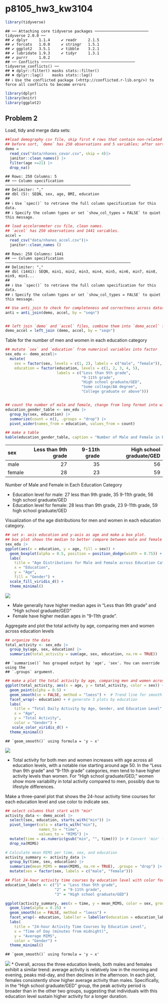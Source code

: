 p8105_hw3_kw3104
================

``` r
library(tidyverse)
```

    ## ── Attaching core tidyverse packages ──────────────────────── tidyverse 2.0.0 ──
    ## ✔ dplyr     1.1.4     ✔ readr     2.1.5
    ## ✔ forcats   1.0.0     ✔ stringr   1.5.1
    ## ✔ ggplot2   3.5.1     ✔ tibble    3.2.1
    ## ✔ lubridate 1.9.3     ✔ tidyr     1.3.1
    ## ✔ purrr     1.0.2     
    ## ── Conflicts ────────────────────────────────────────── tidyverse_conflicts() ──
    ## ✖ dplyr::filter() masks stats::filter()
    ## ✖ dplyr::lag()    masks stats::lag()
    ## ℹ Use the conflicted package (<http://conflicted.r-lib.org/>) to force all conflicts to become errors

``` r
library(dplyr)
library(knitr)
library(ggplot2)
```

## Problem 2

Load, tidy and merge data sets:

``` r
##load demography csv file, skip first 4 rows that contain non-related information, clean names.
## before sort, `demo` has 250 observations and 5 variables; after sort, `demo` has 228 observations and 5 variables.
demo = 
  read_csv("data/nhanes_covar.csv", skip = 4)|>
  janitor::clean_names() |>
  filter(age >=21) |>
  drop_na()
```

    ## Rows: 250 Columns: 5
    ## ── Column specification ────────────────────────────────────────────────────────
    ## Delimiter: ","
    ## dbl (5): SEQN, sex, age, BMI, education
    ## 
    ## ℹ Use `spec()` to retrieve the full column specification for this data.
    ## ℹ Specify the column types or set `show_col_types = FALSE` to quiet this message.

``` r
## load accelerometer csv file, clean names.
## `accel` has 250 observations and 1441 variables.
accel = 
  read_csv("data/nhanes_accel.csv")|>
  janitor::clean_names ()
```

    ## Rows: 250 Columns: 1441
    ## ── Column specification ────────────────────────────────────────────────────────
    ## Delimiter: ","
    ## dbl (1441): SEQN, min1, min2, min3, min4, min5, min6, min7, min8, min9, min1...
    ## 
    ## ℹ Use `spec()` to retrieve the full column specification for this data.
    ## ℹ Specify the column types or set `show_col_types = FALSE` to quiet this message.

``` r
## Use anti_join to check for completeness and correctness across datasets. `anti` shows 0 observation and 5 variables, means the all rows are matched.
anti = anti_join(demo, accel, by = "seqn")


## left join `demo` and `accel` files, combine them into `demo_accel` file based on seqn. `demo_accel` has 228 observations and 1445 variables
demo_accel = left_join (demo, accel, by = "seqn")
```

Table for the number of men and women in each education category

``` r
## mutate `sex` and `education` from numerical variables into factor
sex_edu <- demo_accel|>
  mutate(
    sex = factor(sex, levels = c(1, 2), labels = c("male", "female")),
    education = factor(education, levels = c(1, 2, 3, 4, 5), 
                       labels = c("Less than 9th grade", 
                                  "9-11th grade", 
                                  "High school graduate/GED", 
                                  "Some college/AA degree", 
                                  "College graduate or above")))


## count the number of male and female, change from long format into wide format using `pivot_wider`.
education_gender_table <- sex_edu |>
  group_by(sex, education) |>
  summarize(count = n(), .groups = "drop") |>
  pivot_wider(names_from = education, values_from = count)

## make a table
kable(education_gender_table, caption = "Number of Male and Female in Each Education Category")
```

| sex    | Less than 9th grade | 9-11th grade | High school graduate/GED |
|:-------|--------------------:|-------------:|-------------------------:|
| male   |                  27 |           35 |                       56 |
| female |                  28 |           23 |                       59 |

Number of Male and Female in Each Education Category

- Education level for male: 27 less than 9th grade, 35 9-11th grade, 56
  high school graduate/GED
- Education level for female: 28 less than 9th grade, 23 9-11th grade,
  59 high school graduate/GED

Visualization of the age distributions for men and women in each
education category.

``` r
## set x- axis education and y-axis as age and make a box plot. 
## box plot shows the median to better compare between male and female
sex_edu |>
ggplot(aes(x = education, y = age, fill = sex)) + 
  geom_boxplot(alpha = 0.5, position = position_dodge(width = 0.75)) +
  labs(
    title = "Age Distributions for Male and Female across Education Categories",
    x = "Education",
    y = "Age",
    fill = "Gender") +
  scale_fill_viridis_d() +
  theme_minimal()
```

![](p8105_hw3_kw3104_files/figure-gfm/unnamed-chunk-4-1.png)<!-- -->

- Male generally have higher median ages in “Less than 9th grade” and
  “High school graduate/GED”
- Female have higher median ages in “9-11th grade”.

Aggregate and plot the total activity by age, comparing men and women
across education levels

``` r
## organize the data
total_activity <- sex_edu |>
  group_by(age, sex, education) |>
  summarize(total_activity = sum(age, sex, education, na.rm = TRUE))
```

    ## `summarise()` has grouped output by 'age', 'sex'. You can override using the
    ## `.groups` argument.

``` r
## make a plot the total activity by age, comparing men and women across education levels
ggplot(total_activity, aes(x = age, y = total_activity, color = sex)) +
  geom_point(alpha = 0.5) + 
  geom_smooth(se = FALSE, method = "loess") +  # Trend line for smooth visualization
  facet_wrap(~ education) + # generate 3 plots by education
  labs(
    title = "Total Daily Activity by Age, Gender, and Education Level",
    x = "Age",
    y = "Total Activity",
    color = "Gender") +
   scale_color_viridis_d() +
  theme_minimal()
```

    ## `geom_smooth()` using formula = 'y ~ x'

![](p8105_hw3_kw3104_files/figure-gfm/unnamed-chunk-5-1.png)<!-- -->

- Total activity for both men and women increases with age across all
  education levels, with a notable rise starting around age 50. In the
  “Less than 9th grade” and “9-11th grade” categories, men tend to have
  higher activity levels than women. For “High school graduate/GED,”
  women show more variability in total activity compared to men,
  possibly due to lifestyle differences.

Make a three-panel plot that shows the 24-hour activity time courses for
each education level and use color to indicate sex.

``` r
## select columns that start with "min"
activity_data <- demo_accel |>
  select(sex, education, starts_with("min")) |>
  pivot_longer(cols = starts_with("min"), 
               names_to = "time", 
               values_to = "MIMS") |>
  mutate(time = as.numeric(gsub("min", "", time))) |> # Convert 'min' from dbl to numerical 
  drop_na(MIMS)

# Calculate mean MIMS per time, sex, and education
activity_summary <- activity_data |>
  group_by(time, sex, education) |>
  summarize(mean_MIMS = mean(MIMS, na.rm = TRUE), .groups = "drop") |>
  mutate(sex = factor(sex, labels = c("male", "female"))) 

## Plot 24-hour activity time courses by education level with color for sex
education_labels <- c("1" = "Less than 9th grade", 
                      "2" = "9-11th grade", 
                      "3" = "High school graduate/GED")

ggplot(activity_summary, aes(x = time, y = mean_MIMS, color = sex, group = sex)) +
  geom_line(alpha = 0.25) +
  geom_smooth(se = FALSE, method = "loess") +
  facet_wrap(~ education, labeller = labeller(education = education_labels)) +
  labs(
    title = "24-hour Activity Time Courses by Education Level",
    x = "Time of Day (minutes from midnight)",
    y = "Average MIMS",
    color = "Gender") +
  theme_minimal()
```

    ## `geom_smooth()` using formula = 'y ~ x'

![](p8105_hw3_kw3104_files/figure-gfm/unnamed-chunk-6-1.png)<!-- --> \*
Overall, across the three education levels, both males and females
exhibit a similar trend: average activity is relatively low in the
morning and evening, peaks mid-day, and then declines in the afternoon.
In each plot, females consistently show higher average activity than
males. Specifically, in the “High school graduate/GED” group, the peak
activity period is broader than in the other two groups, suggesting that
individuals with this education level sustain higher activity for a
longer duration.
